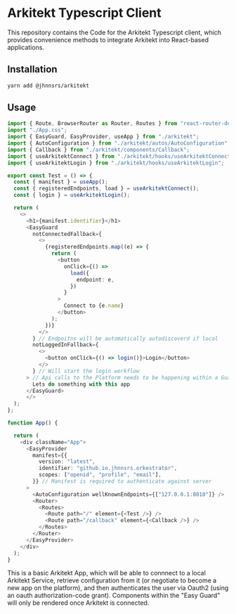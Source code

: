 # Arkitekt Typescript Client

This repository contains the Code for the Arkitekt Typescript client,
which provides convenience methods to integrate Arkitekt into React-based
applications.

## Installation

```bash
yarn add @jhnnsrs/arkitekt
```

## Usage

```typescript
import { Route, BrowserRouter as Router, Routes } from "react-router-dom";
import "./App.css";
import { EasyGuard, EasyProvider, useApp } from "./arkitekt";
import { AutoConfiguration } from "./arkitekt/autos/AutoConfiguration";
import { Callback } from "./arkitekt/components/Callback";
import { useArkitektConnect } from "./arkitekt/hooks/useArkitektConnect";
import { useArkitektLogin } from "./arkitekt/hooks/useArkitektLogin";

export const Test = () => {
  const { manifest } = useApp();
  const { registeredEndpoints, load } = useArkitektConnect();
  const { login } = useArkitektLogin();

  return (
    <>
      <h1>{manifest.identifier}</h1>
      <EasyGuard
        notConnectedFallback={
          <>
            {registeredEndpoints.map((e) => {
              return (
                <button
                  onClick={() =>
                    load({
                      endpoint: e,
                    })
                  }
                >
                  Connect to {e.name}
                </button>
              );
            })}
          </>
        } // Endpoitns will be automatically autodiscoverd if local
        notLoggedInFallback={
          <>
            <button onClick={() => login()}>Login</button>
          </>
        } // Will start the login workflow
      > // Api calls to the Platform needs to be happening within a Guarded Connecs
        Lets do something with this app
      </EasyGuard>
      </>
  );
};

function App() {

  return (
    <div className="App">
      <EasyProvider
        manifest={{
          version: "latest",
          identifier: "github.io.jhnnsrs.orkestrator",
          scopes: ["openid", "profile", "email"],
        }} // Manifest is required to authenticate against server
      >
        <AutoConfiguration wellKnownEndpoints={["127.0.0.1:8010"]} />
        <Router>
          <Routes>
            <Route path="/" element={<Test />} />
            <Route path="/callback" element={<Callback />} />
          </Routes>
        </Router>
      </EasyProvider>
    </div>
  );
}

```

This is a basic Arkitekt App, which will be able to connnect to a local Arkitekt Service, retrieve configuration from it (or negotiate
to become a new app on the platform), and then authenticates the user via Oauth2 (using an oauth authorization-code grant).
Components within the "Easy Guard" will only be rendered once Arkitekt is connected.
